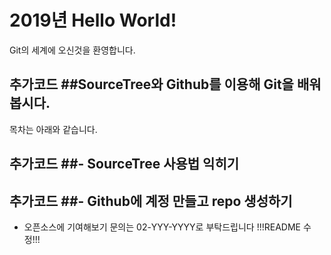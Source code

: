 # 2019년 Hello World!
Git의 세계에 오신것을 환영합니다.
## 추가코드 ##SourceTree와 Github를 이용해 Git을 배워봅시다.
목차는 아래와 같습니다.
## 추가코드 ##- SourceTree 사용법 익히기
## 추가코드 ##- Github에 계정 만들고 repo 생성하기
- 오픈소스에 기여해보기
문의는 02-YYY-YYYY로 부탁드립니다
!!!README 수정!!!